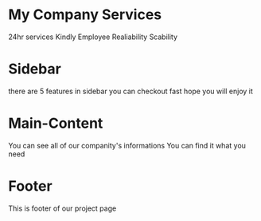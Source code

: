 # My Company Services

24hr services
Kindly Employee
Realiability
Scability

# Sidebar

there are 5 features in sidebar
you can checkout fast
hope you will enjoy it

# Main-Content

You can see all of our companity's informations
You can find it what you need

# Footer 

This is footer of our project page
